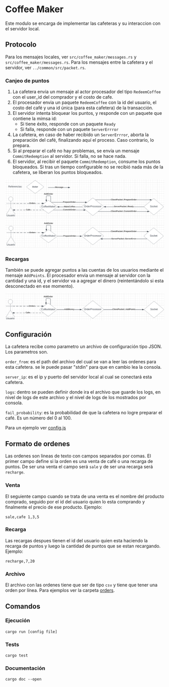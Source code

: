 # Coffee Maker

Este modulo se encarga de implementar las cafeteras y su interaccion con el servidor local.

## Protocolo

Para los mensajes locales, ver `src/coffee_maker/messages.rs` y `src/coffee_maker/messages.rs`. Para los mensajes entre la cafetera y el servidor, ver `../common/src/packet.rs`.

### Canjeo de puntos

1. La cafetera envia un mensaje al actor procesador del tipo `RedeemCoffee` con el user_id del comprador y el costo de cafe.
2. El procesador envia un paquete `RedeemCoffee` con la id del usuario, el costo del café y una id única (para esta cafetera) de la transacción.
3. El servidor intenta bloquear los puntos, y responde con un paquete que contiene la mimsa id:
   - Si tiene éxito, responde con un paquete `Ready`
   - Si falla, responde con un paquete `ServerErrror`
4. La cafetera, en caso de haber recibido un `ServerErrror`, aborta la preparación del café, finalizando aquí el proceso. Caso contrario, lo prepara.
5. Si al preparar el café no hay problemas, se envía un mensaje `CommitRedemption` al servidor. Si falla, no se hace nada.
6. El servidor, al recibir el paquete `CommitRedemption`, consume los puntos bloqueados. Si tras un tiempo configurable no se recibió nada más de la cafetera, se liberan los puntos bloqueados.

![Recieve Ready](../img/coffee_maker_ready.png)
![Recieve Error](../img/coffee_maker_error.png)

### Recargas

También se puede agregar puntos a las cuentas de los usuarios mediante el mensaje `AddPoints`. El procesador envia un mensaje al servidor con la cantidad y una id, y el servidor va a agregar el dinero (reintentándolo si esta desconectado en ese momento).

![Add money](../img/coffee_maker_add_money.png)

## Configuración

La cafetera recibe como parametro un archivo de configuración tipo JSON. Los parametros son.

`order_from`: es el path del archivo del cual se van a leer las ordenes para esta cafetera. se le puede pasar "stdin" para que en cambio lea la consola.

`server_ip`: es el ip y puerto del servidor local al cual se conectará esta cafetera.

`logs`: dentro se pueden definir donde ira el archivo que guarde los logs, en nivel de logs de este archivo y el nivel de logs de los mostrados por consola.

`fail_probability`: es la probabilidad de que la cafetera no logre preparar el café. Es un número del 0 al 100.

Para un ejemplo ver [config.js](https://github.com/concurrentes-fiuba/2022-2c-tp2-rostov/blob/main/coffee_maker/config,js)

## Formato de ordenes

Las ordenes son lineas de texto con campos separados por comas. El primer campo define si la orden es una venta de café o una recarga de puntos. De ser una venta el campo será `sale` y de ser una recarga será `recharge`.

### Venta

El seguiente campo cuando se trata de una venta es el nombre del producto comprado, seguido por el id del usuario quien lo esta comprando y finalmente el precio de ese producto. Ejemplo:

```
sale,cafe 1,3,5
```

### Recarga

Las recargas despues tienen el id del usuario quien esta haciendo la recarga de puntos y luego la cantidad de puntos que se estan recargando. Ejemplo:

```
recharge,7,20
```

### Archivo

El archivo con las ordenes tiene que ser de tipo `csv` y tiene que tener una orden por línea. Para ejemplos ver la carpeta [orders](https://github.com/concurrentes-fiuba/2022-2c-tp2-rostov/tree/main/coffee_maker/src/orders).

## Comandos

### Ejecución

```
cargo run [config file]
```

### Tests

```
cargo test
```

### Documentación

```
cargo doc --open
```
